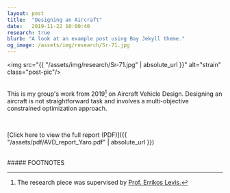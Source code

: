 ```yaml
---
layout: post
title:  "Designing an Aircraft"
date:   2019-11-22 10:00:40
research: true
blurb: "A look at an example post using Bay Jekyll theme."
og_image: /assets/img/research/Sr-71.jpg
---
```


<img src="{{ "/assets/img/research/Sr-71.jpg" | absolute_url }}" alt="strain" class="post-pic"/>
<br />
<br />

This is my group's work from 2019[^1] on Aircraft Vehicle Design. Designing an aircraft is not straightforward task and involves a multi-objective constrained optimization approach. 

<br />

[Click here to view the full report (PDF)]({{ "/assets/pdf/AVD_report_Yaro.pdf" | absolute_url }})

<br />
##### FOOTNOTES

[^1]: The research piece was supervised by <a href="https://profiles.imperial.ac.uk/errikos.levis03"> Prof. Errikos Levis.</a>